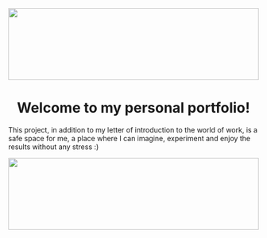<img src="https://capsule-render.vercel.app/api?type=waving&color=gradient&height=100&section=header" width="100%" height="145"/>

<h1 align="center" > Welcome to my personal portfolio!</h1>

<p>
This project, in addition to my letter of introduction to the world of work, is a safe space for me, a place where I can imagine, experiment and enjoy the results without any stress :) 
</p>

<img src="https://capsule-render.vercel.app/api?type=waving&color=gradient&height=100&section=footer" width="100%" height="145"/>